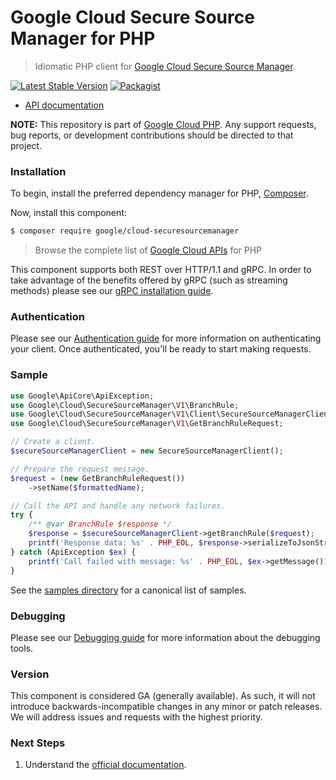 # Google Cloud Secure Source Manager for PHP

> Idiomatic PHP client for [Google Cloud Secure Source Manager](https://cloud.google.com/secure-source-manager/docs).

[![Latest Stable Version](https://poser.pugx.org/google/cloud-securesourcemanager/v/stable)](https://packagist.org/packages/google/cloud-securesourcemanager) [![Packagist](https://img.shields.io/packagist/dm/google/cloud-securesourcemanager.svg)](https://packagist.org/packages/google/cloud-securesourcemanager)

* [API documentation](https://cloud.google.com/php/docs/reference/cloud-securesourcemanager/latest)

**NOTE:** This repository is part of [Google Cloud PHP](https://github.com/googleapis/google-cloud-php). Any
support requests, bug reports, or development contributions should be directed to
that project.

### Installation

To begin, install the preferred dependency manager for PHP, [Composer](https://getcomposer.org/).

Now, install this component:

```sh
$ composer require google/cloud-securesourcemanager
```

> Browse the complete list of [Google Cloud APIs](https://cloud.google.com/php/docs/reference)
> for PHP

This component supports both REST over HTTP/1.1 and gRPC. In order to take advantage of the benefits
offered by gRPC (such as streaming methods) please see our
[gRPC installation guide](https://cloud.google.com/php/grpc).

### Authentication

Please see our [Authentication guide](https://github.com/googleapis/google-cloud-php/blob/main/AUTHENTICATION.md) for more information
on authenticating your client. Once authenticated, you'll be ready to start making requests.

### Sample

```php
use Google\ApiCore\ApiException;
use Google\Cloud\SecureSourceManager\V1\BranchRule;
use Google\Cloud\SecureSourceManager\V1\Client\SecureSourceManagerClient;
use Google\Cloud\SecureSourceManager\V1\GetBranchRuleRequest;

// Create a client.
$secureSourceManagerClient = new SecureSourceManagerClient();

// Prepare the request message.
$request = (new GetBranchRuleRequest())
    ->setName($formattedName);

// Call the API and handle any network failures.
try {
    /** @var BranchRule $response */
    $response = $secureSourceManagerClient->getBranchRule($request);
    printf('Response data: %s' . PHP_EOL, $response->serializeToJsonString());
} catch (ApiException $ex) {
    printf('Call failed with message: %s' . PHP_EOL, $ex->getMessage());
}
```

See the [samples directory](https://github.com/googleapis/google-cloud-php-securesourcemanager/tree/main/samples) for a canonical list of samples.

### Debugging

Please see our [Debugging guide](https://github.com/googleapis/google-cloud-php/blob/main/DEBUG.md)
for more information about the debugging tools.

### Version

This component is considered GA (generally available). As such, it will not introduce backwards-incompatible changes in
any minor or patch releases. We will address issues and requests with the highest priority.

### Next Steps

1. Understand the [official documentation](https://cloud.google.com/secure-source-manager/docs/apis).
